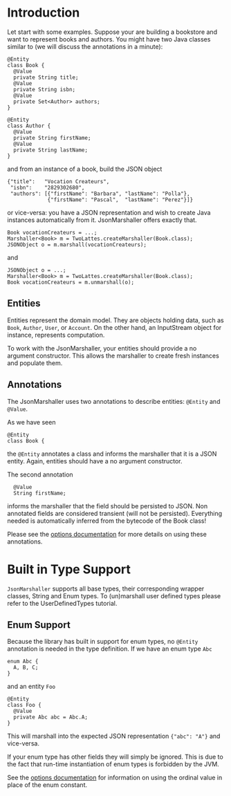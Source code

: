 # Introduction #

Let start with some examples. Suppose your are building a bookstore and want to represent books and authors. You might have two Java classes similar to (we will discuss the annotations in a minute):

```
@Entity
class Book {
  @Value
  private String title;
  @Value
  private String isbn;
  @Value
  private Set<Author> authors;
}

@Entity
class Author {
  @Value
  private String firstName;
  @Value
  private String lastName;
}
```

and from an instance of a book, build the JSON object

```
{"title":   "Vocation Createurs",
 "isbn":    "2829302680",
 "authors": [{"firstName": "Barbara", "lastName": "Polla"},
             {"firstName": "Pascal",  "lastName": "Perez"}]}
```

or vice-versa: you have a JSON representation and wish to create Java instances automatically from it. JsonMarshaller offers exactly that.

```
Book vocationCreateurs = ...;
Marshaller<Book> m = TwoLattes.createMarshaller(Book.class);
JSONObject o = m.marshall(vocationCreateurs);
```

and

```
JSONObject o = ...;
Marshaller<Book> m = TwoLattes.createMarshaller(Book.class);
Book vocationCreateurs = m.unmarshall(o);
```

## Entities ##

Entities represent the domain model. They are objects holding data, such as `Book`, `Author`, `User`, or `Account`. On the other hand, an InputStream object for instance, represents computation.

To work with the JsonMarshaller, your entities should provide a no argument constructor. This allows the marshaller to create fresh instances and populate them.

## Annotations ##

The JsonMarshaller uses two annotations to describe entities: `@Entity` and `@Value`.

As we have seen

```
@Entity
class Book {
```

the `@Entity` annotates a class and informs the marshaller that it is a JSON entity. Again, entities should have a no argument constructor.

The second annotation

```
  @Value
  String firstName;
```

informs the marshaller that the field should be persisted to JSON. Non annotated fields are considered transient (will not be persisted).
Everything needed is automatically inferred from the bytecode of the Book class!

Please see the [options documentation](http://code.google.com/p/jsonmarshaller/wiki/Options) for more details on using these annotations.

# Built in Type Support #
`JsonMarshaller` supports all base types, their corresponding wrapper classes, String and Enum types. To (un)marshall user defined types please refer to the UserDefinedTypes tutorial.

## Enum Support ##
Because the library has built in support for enum types, no `@Entity` annotation is needed in the type definition. If we have an enum type `Abc`

```
enum Abc {
  A, B, C;
}
```

and an entity `Foo`

```
@Entity
class Foo {
  @Value
  private Abc abc = Abc.A;
}
```
This will marshall into the expected JSON representation `{"abc": "A"}` and vice-versa.

If your enum type has other fields they will simply be ignored. This is due to the fact that run-time instantiation of enum types is forbidden by the JVM.

See the [options documentation](http://code.google.com/p/jsonmarshaller/wiki/Options) for information on using the ordinal value in place of the enum constant.
